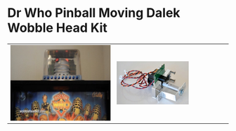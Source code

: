 # Dr Who Pinball Moving Dalek Wobble Head Kit

<table><tr>
    <td style="center"><img src="docs/topper.jpg" width="100%"></td>
    <td style="center"><img src="docs/kit.jpeg" width="66%"></td>
</tr></table>
